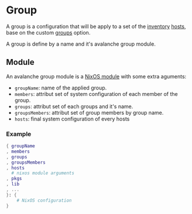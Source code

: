 # Group

A group is a configuration that will be apply to a set of the
[inventory](./inventory.md) [hosts](./host.md), base on the custom
[groups](./host.md#options) option.

A group is define by a name and it's avalanche group module.

## Module

An avalanche group module is a [NixOS module](https://wiki.nixos.org/wiki/NixOS_modules)
with some extra aguments:

- `groupName`: name of the applied group.
- `members`: attribut set of system configuration of each member of the group.
- `groups`: attribut set of each groups and it's name.
- `groupsMembers`: attribut set of group members by group name.
- `hosts`: final system configuration of every hosts

### Example

```nix
{ groupName
, members
, groups
, groupsMembers
, hosts
  # nixos module arguments
, pkgs
, lib
, ...
}: {
    # NixOS configuration
}
```
